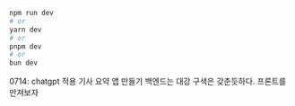 

```bash
npm run dev
# or
yarn dev
# or
pnpm dev
# or
bun dev
```

0714:
 chatgpt 적용 기사 요약 앱 만들기 백엔드는 대강 구색은 갖춘듯하다. 프론트를 만져보자